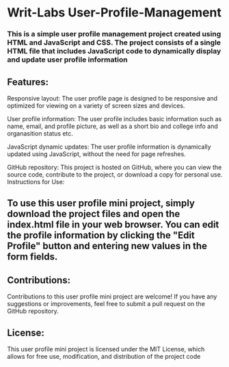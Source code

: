 # Writ-Labs User-Profile-Management
### This is a simple user profile management project created using HTML and JavaScript and CSS. The project consists of a single HTML file that includes JavaScript code to dynamically display and update user profile information

## Features:

Responsive layout: The user profile page is designed to be responsive and optimized for viewing on a variety of screen sizes and devices.

User profile information: The user profile includes basic information such as name, email, and profile picture, as well as a short bio and college info and organasition status etc.

JavaScript dynamic updates: The user profile information is dynamically updated using JavaScript, without the need for page refreshes.

GitHub repository: This project is hosted on GitHub, where you can view the source code, contribute to the project, or download a copy for personal use.
Instructions for Use:

## To use this user profile mini project, simply download the project files and open the index.html file in your web browser. You can edit the profile information by clicking the "Edit Profile" button and entering new values in the form fields.

## Contributions:

Contributions to this user profile mini project are welcome! If you have any suggestions or improvements, feel free to submit a pull request on the GitHub repository.

## License:

This user profile mini project is licensed under the MIT License, which allows for free use, modification, and distribution of the project code
